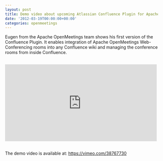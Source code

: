 ```yaml
---
layout: post
title: Demo video about upcoming Atlassian Confluence Plugin for Apache OpenMeetings
date: '2012-03-19T00:00:00+00:00'
categories: openmeetings
---
```

Eugen from the Apache OpenMeetings team shows his first version of the Confluence Plugin. It enables integration of Apache OpenMeetings Web-Conferencing rooms into any Confluence wiki and managing the conference rooms from inside Confluence.
<br/><br/>
<iframe src="http://player.vimeo.com/video/38767730" width="500" height="253" frameborder="0" webkitAllowFullScreen mozallowfullscreen allowFullScreen></iframe>
<br/><br/>

The demo video is available at: <a href="https://vimeo.com/38767730" target="_blank" ref="nofollow">https://vimeo.com/38767730</a>
